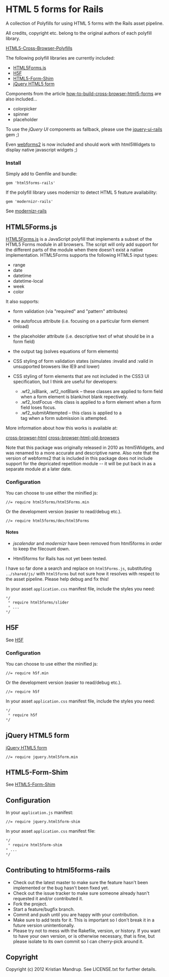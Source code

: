 # HTML 5 forms for Rails

A collection of Polyfills for using HTML 5 forms with the Rails asset pipeline.

All credits, copyright etc. belong to the original authors of each polyfill library.

[HTML5-Cross-Browser-Polyfills](https://github.com/Modernizr/Modernizr/wiki/HTML5-Cross-Browser-Polyfills)

The following polyfill libraries are currently included:

* [HTML5Forms.js](https://github.com/zoltan-dulac/html5Forms.js)
* [H5F](https://github.com/ryanseddon/H5F)
* [HTML5-Form-Shim](https://github.com/dsheiko/HTML5-Form-Shim)
* [jQuery HTML5 form](http://www.matiasmancini.com.ar/jquery-plugin-ajax-form-validation-html5.html)

Components from the article [how-to-build-cross-browser-html5-forms](http://net.tutsplus.com/tutorials/html-css-techniques/how-to-build-cross-browser-html5-forms/) are also included...

* colorpicker
* spinner
* placeholder

To use the _jQuery UI_ components as fallback, please use the [jquery-ui-rails](https://github.com/joliss/jquery-ui-rails) gem ;)

Even [webforms2](https://github.com/westonruter/webforms2) is now included and should work with html5Widgets to display native javascript widgets ;)

### Install

Simply add to Gemfile and bundle:

`gem 'html5forms-rails'`

If the polyfill library uses modernizr to detect HTML 5 feature availability:

`gem 'modernizr-rails'`

See [modernizr-rails](https://github.com/kristianmandrup/modernizr-rails)

## HTML5Forms.js

[HTML5Forms.js](https://github.com/zoltan-dulac/html5Forms.js) is a JavaScript polyfill that implements a subset of the HTML5
Forms module in all browsers.  The script will only add support for the
different parts of the module when there doesn't exist a native
implementation.  HTML5Forms supports the following HTML5 input types:

* range
* date
* datetime
* datetime-local
* week
* color

It also supports:

* form validation (via "required" and "pattern" attributes)
* the autofocus attribute (i.e. focusing on a particular form element onload)
* the placeholder attribute (i.e. descriptive text of what should be in a form
  field)
* the output tag (solves equations of form elements)
* CSS styling of form validation states (simulates :invalid and :valid in 
  unsupported browsers like IE9 and lower)
* CSS styling of form elements that are not included in the CSS3 UI 
  specification, but I think are useful for developers:
  
  - .wf2_isBlank, .wf2_notBlank – these classes are applied to form field when 
     a form element is blank/not blank repectively.
  - .wf2_lostFocus -this class is applied to a form element when a form field 
     loses focus.
  - .wf2_submitAttempted – this class is applied to a <form> tag when a form 
     submission is attempted.


More information about how this works is available at:

[cross-browser-html](http://www.useragentman.com/blog/2010/07/27/cross-browser-html5-forms-using-modernizr-webforms2-and-html5widgets/)
[cross-browser-html-old-browsers](http://www.useragentman.com/blog/2012/05/14/cross-browser-styling-of-html5-forms-even-in-older-browsers/)

Note that this package was originally released in 2010 as html5Widgets, 
and was renamed to a more accurate and descriptive name.  Also note that
the version of webforms2 that is included in this package does not 
include support for the depricated repetition module -- it will be 
put back in as a separate module at a later date.

### Configuration

You can choose to use either the minified js:

```text
//= require html5forms/html5Forms.min
```

Or the development version (easier to read/debug etc.). 

```text
//= require html5forms/dev/html5Forms
```

#### Notes

* _jscalendar_ and _modernizr_ have been removed from html5forms in order to keep the filecount down.

* Html5forms for Rails has not yet been tested. 

I have so far done a search and replace on `html5Forms.js`, substituting `../shared/js/` with `html5forms` but not sure how it resolves with respect to the asset pipeline. Please help debug and fix this!

In your asset `application.css` manifest file, include the styles you need:

```css
*/
 * require html5forms/slider
 * ...
*/
```

## H5F

See [H5F](https://github.com/ryanseddon/H5F)

### Configuration

You can choose to use either the minified js:

```text
//= require h5f.min
```

Or the development version (easier to read/debug etc.). 

```text
//= require h5f
```

In your asset `application.css` manifest file, include the styles you need:

```css
*/
 * require h5f
*/
```

## jQuery HTML5 form

[jQuery HTML5 form](http://www.matiasmancini.com.ar/jquery-plugin-ajax-form-validation-html5.html)

```text
//= require jquery.html5form.min
```


## HTML5-Form-Shim

See [HTML5-Form-Shim](https://github.com/dsheiko/HTML5-Form-Shim)

## Configuration

In your `application.js` manifest:

```text
//= require jquery.html5form-shim
```

In your asset `application.css` manifest file:

```css
*/
 * require html5form-shim
* ...
*/
```

## Contributing to html5forms-rails
 
* Check out the latest master to make sure the feature hasn't been implemented or the bug hasn't been fixed yet.
* Check out the issue tracker to make sure someone already hasn't requested it and/or contributed it.
* Fork the project.
* Start a feature/bugfix branch.
* Commit and push until you are happy with your contribution.
* Make sure to add tests for it. This is important so I don't break it in a future version unintentionally.
* Please try not to mess with the Rakefile, version, or history. If you want to have your own version, or is otherwise necessary, that is fine, but please isolate to its own commit so I can cherry-pick around it.

## Copyright

Copyright (c) 2012 Kristian Mandrup. See LICENSE.txt for
further details.

